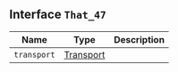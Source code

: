 ## Interface `That_47`

| Name | Type | Description |
| - | - | - |
| `transport` | [Transport](./Transport.md) | &nbsp; |
